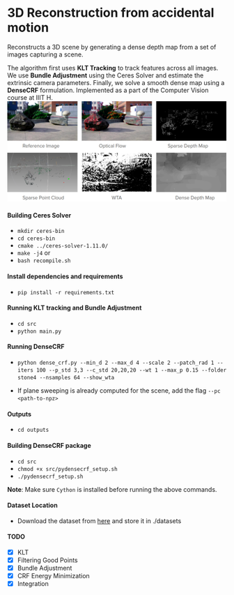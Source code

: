 # 3D Reconstruction from accidental motion

Reconstructs a 3D scene by generating a dense depth map from a set of images capturing a scene.

The algorithm first uses **KLT Tracking** to track features across all images. We use **Bundle Adjustment** using the Ceres Solver and estimate the extrinsic camera parameters. Finally, we solve a smooth dense map using a **DenseCRF** formulation. Implemented as a part of the Computer Vision course at IIIT H.
![Overview](thumbnail.png)

#### Building Ceres Solver
- `mkdir ceres-bin`
- `cd ceres-bin`
- `cmake ../ceres-solver-1.11.0/`
- `make -j4`
or
- `bash recompile.sh`

#### Install dependencies and requirements
- `pip install -r requirements.txt`

#### Running KLT tracking and Bundle Adjustment
- `cd src`
- `python main.py`

#### Running DenseCRF
- `python dense_crf.py --min_d 2 --max_d 4 --scale 2 --patch_rad 1 --iters 100 --p_std 3,3 --c_std 20,20,20 --wt 1 --max_p 0.15 --folder stone4 --nsamples 64 --show_wta`

- If plane sweeping is already computed for the scene, add the flag `--pc <path-to-npz>`

#### Outputs
- `cd outputs`

#### Building DenseCRF package
- `cd src`
- `chmod +x src/pydensecrf_setup.sh`
- `./pydensecrf_setup.sh`  

**Note**: Make sure `Cython` is installed before running the above commands.

#### Dataset Location
- Download the dataset from [here](https://umich.box.com/shared/static/bnqgx0an4v1b0ioq80sejb7rfiuku8iy.zip) and store it in ./datasets

#### TODO
- [x] KLT
- [x] Filtering Good Points
- [x] Bundle Adjustment
- [x] CRF Energy Minimization
- [x] Integration

